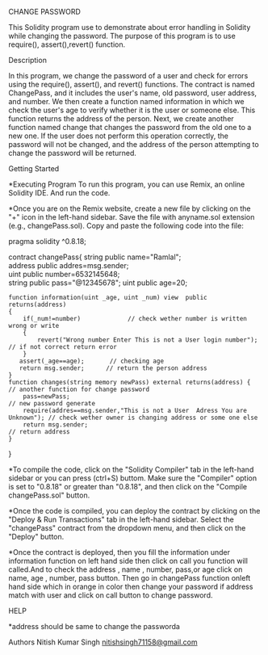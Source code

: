CHANGE PASSWORD


This Solidity program use to demonstrate about error handling in Solidity while changing the password. The purpose of this program is to use require(), assert(),revert() function.

Description

In this program, we change the password of a user and check for errors using the require(), assert(), and revert() functions. The contract is named ChangePass, and it includes the user's name, old password, user address, and number. We then create a function named information in which we check the user's age to verify whether it is the user or someone else. This function returns the address of the person. Next, we create another function named change that changes the password from the old one to a new one. If the user does not perform this operation correctly, the password will not be changed, and the address of the person attempting to change the password will be returned.

Getting Started

*Executing Program To run this program, you can use Remix, an online Solidity IDE. And run the code.

*Once you are on the Remix website, create a new file by clicking on the "+" icon in the left-hand sidebar. Save the file with anyname.sol extension (e.g., changePass.sol). Copy and paste the following code into the file:

pragma solidity ^0.8.18;

contract changePass{
    string public name="Ramlal";            
    address public addres=msg.sender;      
    uint public number=6532145648;        
    string public pass="@12345678"; 
    uint public age=20;                 

    function information(uint _age, uint _num) view  public returns(address)
    {
        if(_num!=number)             // check wether number is written wrong or write
        {
            revert("Wrong number Enter This is not a User login number");  // if not correct return error
        }
       assert(_age==age);       // checking age 
       return msg.sender;      // return the person address
    }
    function changes(string memory newPass) external returns(address) {     // another function for change password
        pass=newPass;                                                      // new password generate
        require(addres==msg.sender,"This is not a User  Adress You are Unknown"); // check wether owner is changing address or some one else
        return msg.sender;                                                       // return address
    }
}

*To compile the code, click on the "Solidity Compiler" tab in the left-hand sidebar or you can press (ctrl+S) buttom. Make sure the "Compiler" option is set to "0.8.18" or greater than "0.8.18", and then click on the "Compile changePass.sol" button.

*Once the code is compiled, you can deploy the contract by clicking on the "Deploy & Run Transactions" tab in the left-hand sidebar. Select the "changePass" contract from the dropdown menu, and then click on the "Deploy" button.

*Once the contract is deployed, then you fill the information under information function on left hand side then click on call you function will called.And to check the address , name , number, pass,or age click on name, age , number, pass button. Then go in changePass function onleft hand side which in orange in color then change your password if address match with user and click on call button to change password.

HELP

*address should be same to change the passworda

Authors Nitish Kumar Singh nitishsingh71158@gmail.com
